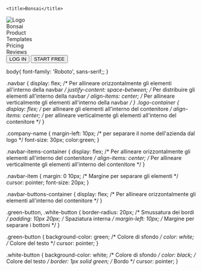 <!DOCTYPE html>
<html lang="en">
<head>
    <meta charset="UTF-8">
    <meta http-equiv="X-UA-Compatible" content="IE=edge">
    <meta name="viewport" content="width=device-width, initial-scale=1.0">
    <link rel="stylesheet" href="style.css">
    <link rel="preconnect" href="https://fonts.googleapis.com">
    <link rel="preconnect" href="https://fonts.gstatic.com" crossorigin>
    <link href="https: //fonts.googleapis.com/css2? family= Roboto:wght@400;500 & display=swap" rel="stylesheet">

    <title>Bonsai</title>
</head>
<body>
    <div class="navbar">
        <div class="logo-container">
          <img src="logo.png" alt="Logo">
          <div class="company-name">Bonsai</div>
        </div>
        <div class="navbar-items-container">
          <div class="navbar-item">Product</div>
          <div class="navbar-item">Templates</div>
          <div class="navbar-item">Pricing</div>
          <div class="navbar-item">Reviews</div>
        </div>
        <div class="navbar-buttons-container">
          <button class="white-button">LOG IN</button>
          <button class="green-button">START FREE</button>
        </div>
      </div>
      
</body>
</html>





body{
    font-family: 'Roboto', sans-serif;;
}


.navbar {
    display: flex; /* Per allineare orizzontalmente gli elementi all'interno della navbar */
    justify-content: space-between; /* Per distribuire gli elementi all'interno della navbar */
    align-items: center; /* Per allineare verticalmente gli elementi all'interno della navbar */
  }
  .logo-container {
    display: flex; /* per allineare gli elementi all'interno del contenitore */
    align-items: center; /* per allineare verticalmente gli elementi all'interno del contenitore */
  }
  
  .company-name {
    margin-left: 10px; /* per separare il nome dell'azienda dal logo */
    font-size: 30px;
    color:green;
  }
  
  .navbar-items-container {
    display: flex; /* Per allineare orizzontalmente gli elementi all'interno del contenitore */
    align-items: center; /* Per allineare verticalmente gli elementi all'interno del contenitore */
  }
  
  .navbar-item {
    margin: 0 10px; /* Margine per separare gli elementi */
    cursor: pointer;
    font-size: 20px;
  }
  
  .navbar-buttons-container {
    display: flex; /* Per allineare orizzontalmente gli elementi all'interno del contenitore */
  }
  
  .green-button, .white-button {
    border-radius: 20px; /* Smussatura dei bordi */
    padding: 10px 20px; /* Spaziatura interna */
    margin-left: 10px; /* Margine per separare i bottoni */
  }
  
  .green-button {
    background-color: green; /* Colore di sfondo */
    color: white; /* Colore del testo */
    cursor: pointer;
  }
  
  .white-button {
    background-color: white; /* Colore di sfondo */
    color: black; /* Colore del testo */
    border: 1px solid green; /* Bordo */
    cursor: pointer;
  }
  
